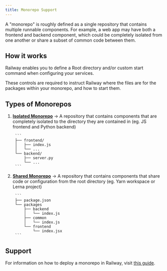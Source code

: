 ```yaml
---
title: Monorepo Support
---
```


A "monorepo" is roughly defined as a single repository that contains multiple
runnable components. For example, a web app may have both a frontend and backend
component, which could be completely isolated from one another or share a subset
of common code between them.

## How it works

Railway enables you to define a Root directory and/or custom start command when configuring your services.

These controls are required to instruct Railway where the files are for the packages within your monorepo, and how to start them.

## Types of Monorepos

1. **[Isolated Monorepo](#isolated-monorepo)** → A repository that contains components that are completely isolated to the
directory they are contained in (eg. JS frontend and Python backend)

        ```
        ├── frontend/
        │   ├── index.js
        │   └── ...
        └── backend/
            ├── server.py
            └── ...
        ```

2. **[Shared Monorepo](#shared-monorepo)** → A repository that contains components that share code or configuration from the
root directory (eg. Yarn workspace or Lerna project)

        ```
        ├── package.json
        └── packages
            ├── backend
            │   └── index.js
            ├── common
            │   └── index.js
            └── frontend
                └── index.jsx
        ```

## Support

For information on how to deploy a monorepo in Railway, visit [this guide](/guides/monorepo).